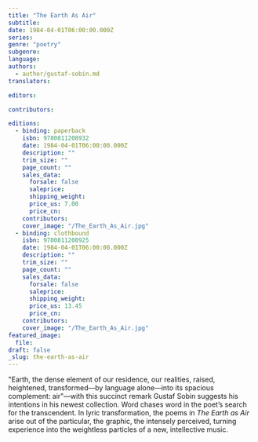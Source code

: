```yaml
---
title: "The Earth As Air"
subtitle:
date: 1984-04-01T06:00:00.000Z
series:
genre: "poetry"
subgenre:
language:
authors:
  - author/gustaf-sobin.md
translators:

editors:

contributors:

editions:
  - binding: paperback
    isbn: 9780811208932
    date: 1984-04-01T06:00:00.000Z
    description: ""
    trim_size: ""
    page_count: ""
    sales_data:
      forsale: false
      saleprice:
      shipping_weight:
      price_us: 7.00
      price_cn:
    contributors:
    cover_image: "/The_Earth_As_Air.jpg"
  - binding: clothbound
    isbn: 9780811208925
    date: 1984-04-01T06:00:00.000Z
    description: ""
    trim_size: ""
    page_count: ""
    sales_data:
      forsale: false
      saleprice:
      shipping_weight:
      price_us: 13.45
      price_cn:
    contributors:
    cover_image: "/The_Earth_As_Air.jpg"
featured_image:
  file:
draft: false
_slug: the-earth-as-air
---
```


"Earth, the dense element of our residence, our realities, raised, heightened, transformed––by language alone––into its spacious complement: air"––with this succinct remark Gustaf Sobin suggests his intentions in his newest collection. Word chases word in the poet’s search for the transcendent. In lyric transformation, the poems in _The Earth as Air_ arise out of the particular, the graphic, the intensely perceived, turning experience into the weightless particles of a new, intellective music.

